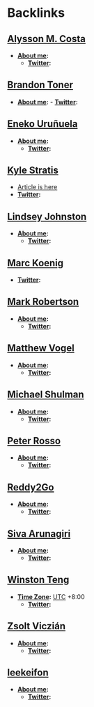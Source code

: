 
# Backlinks
## [Alysson M. Costa](<Alysson M. Costa.md>)
- **[About me](<About me.md>):** 
    - **[Twitter](<Twitter.md>):**

## [Brandon Toner](<Brandon Toner.md>)
- **[About me](<About me.md>):**
        - **[Twitter](<Twitter.md>):**

## [Eneko Uruñuela](<Eneko Uruñuela.md>)
- **[About me](<About me.md>):**
    - **[Twitter](<Twitter.md>):**

## [Kyle Stratis](<Kyle Stratis.md>)
- [Article is here](https://www.kylestratis.com/post/introducing-roamlab-a-framework-for-building-community-labs)
- **[Twitter](<Twitter.md>):**

## [Lindsey Johnston](<Lindsey Johnston.md>)
- **[About me](<About me.md>):**
    - **[Twitter](<Twitter.md>):**

## [Marc Koenig](<Marc Koenig.md>)
- **[Twitter](<Twitter.md>):**

## [Mark Robertson](<Mark Robertson.md>)
- **[About me](<About me.md>):** 
    - **[Twitter](<Twitter.md>):**

## [Matthew Vogel](<Matthew Vogel.md>)
- **[About me](<About me.md>):**
    - **[Twitter](<Twitter.md>):**

## [Michael Shulman](<Michael Shulman.md>)
- **[About me](<About me.md>):**
    - **[Twitter](<Twitter.md>):**

## [Peter Rosso](<Peter Rosso.md>)
- **[About me](<About me.md>):**
    - **[Twitter](<Twitter.md>):**

## [Reddy2Go](<Reddy2Go.md>)
- **[About me](<About me.md>):**
    - **[Twitter](<Twitter.md>):**

## [Siva Arunagiri](<Siva Arunagiri.md>)
- **[About me](<About me.md>):**
    - **[Twitter](<Twitter.md>):**

## [Winston Teng](<Winston Teng.md>)
- **[Time Zone](<Time Zone.md>):**  [UTC](<UTC.md>) +8:00
    - **[Twitter](<Twitter.md>):**

## [Zsolt Viczián](<Zsolt Viczián.md>)
- **[About me](<About me.md>):**
    - **[Twitter](<Twitter.md>):**

## [leekeifon](<leekeifon.md>)
- **[About me](<About me.md>):**
    - **[Twitter](<Twitter.md>):**

